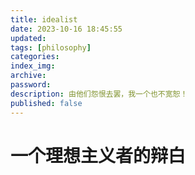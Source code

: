 ```yaml
---
title: idealist
date: 2023-10-16 18:45:55
updated:
tags: [philosophy]
categories:
index_img:
archive:
password:
description: 由他们怨恨去罢，我一个也不宽恕！
published: false
---
```

# 一个理想主义者的辩白
